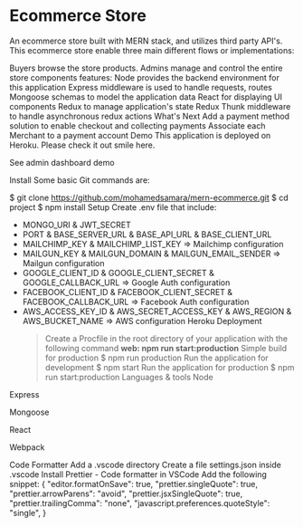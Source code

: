 <h1>Ecommerce Store</h1>

An ecommerce store built with MERN stack, and utilizes third party API's. This ecommerce store enable three main different flows or implementations:

Buyers browse the store products.
Admins manage and control the entire store components
features:
Node provides the backend environment for this application
Express middleware is used to handle requests, routes
Mongoose schemas to model the application data
React for displaying UI components
Redux to manage application's state
Redux Thunk middleware to handle asynchronous redux actions
What's Next
Add a payment method solution to enable checkout and collecting payments
Associate each Merchant to a payment account
Demo
This application is deployed on Heroku. Please check it out smile here.

See admin dashboard demo

Install
Some basic Git commands are:

$ git clone https://github.com/mohamedsamara/mern-ecommerce.git
$ cd project
$ npm install
Setup
Create .env file that include:

- MONGO_URI & JWT_SECRET
- PORT & BASE_SERVER_URL & BASE_API_URL & BASE_CLIENT_URL
- MAILCHIMP_KEY & MAILCHIMP_LIST_KEY => Mailchimp configuration
- MAILGUN_KEY & MAILGUN_DOMAIN & MAILGUN_EMAIL_SENDER => Mailgun configuration
- GOOGLE_CLIENT_ID & GOOGLE_CLIENT_SECRET & GOOGLE_CALLBACK_URL => Google Auth configuration
- FACEBOOK_CLIENT_ID & FACEBOOK_CLIENT_SECRET & FACEBOOK_CALLBACK_URL => Facebook Auth configuration
- AWS_ACCESS_KEY_ID & AWS_SECRET_ACCESS_KEY & AWS_REGION & AWS_BUCKET_NAME => AWS configuration
  Heroku Deployment
  > Create a Procfile in the root directory of your application with the following command **web: npm run start:production**
  > Simple build for production
  > $ npm run production
  > Run the application for development
  > $ npm start
  > Run the application for production
  > $ npm run start:production
  > Languages & tools
  > Node

Express

Mongoose

React

Webpack

Code Formatter
Add a .vscode directory
Create a file settings.json inside .vscode
Install Prettier - Code formatter in VSCode
Add the following snippet:
{
"editor.formatOnSave": true,
"prettier.singleQuote": true,
"prettier.arrowParens": "avoid",
"prettier.jsxSingleQuote": true,
"prettier.trailingComma": "none",
"javascript.preferences.quoteStyle": "single",
}
